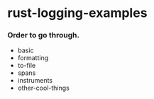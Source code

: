 # rust-logging-examples

### Order to go through.

- basic
- formatting
- to-file
- spans
- instruments
- other-cool-things
